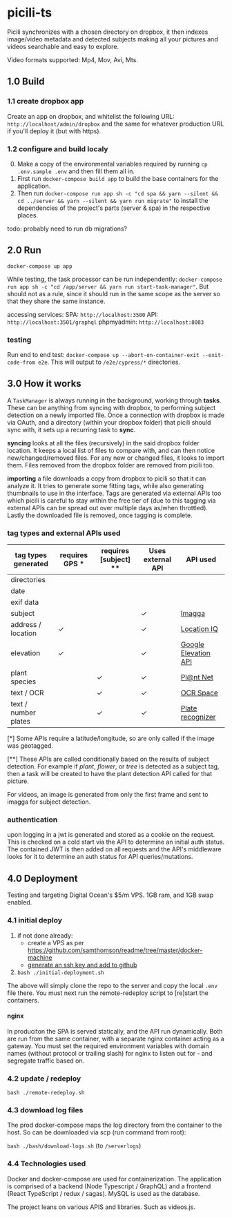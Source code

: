 # picili-ts

Picili synchronizes with a chosen directory on dropbox, it then indexes image/video metadata and detected subjects making all your pictures and videos searchable and easy to explore.

Video formats supported: Mp4, Mov, Avi, Mts.

## 1.0 Build

### 1.1 create dropbox app

Create an app on dropbox, and whitelist the following URL:
`http://localhost/admin/dropbox`
and the same for whatever production URL if you'll deploy it (but with https).

### 1.2 configure and build localy

0. Make a copy of the environmental variables required by running `cp .env.sample .env` and then fill them all in. 
1. First run `docker-compose build app` to build the base containers for the application.
2. Then run `docker-compose run app sh -c "cd spa && yarn --silent && cd ../server && yarn --silent && yarn run migrate"` to install the dependencies of the project's parts (server & spa) in the respective places.

todo: probably need to run db migrations?

## 2.0 Run

`docker-compose up app` 

While testing, the task processor can be run independently: `docker-compose run app sh -c "cd /app/server && yarn run start-task-manager"`. But should not as a rule, since it should run in the same scope as the server so that they share the same instance.

accessing services:
SPA: `http://localhost:3500`
API: `http://localhost:3501/graphql`
phpmyadmin: `http://localhost:8083`

### testing

Run end to end test: `docker-compose up --abort-on-container-exit --exit-code-from e2e`.
This will output to `/e2e/cypress/*` directories.

## 3.0 How it works

A `TaskManager` is always running in the background, working through **tasks**. These can be anything from syncing with dropbox, to performing subject detection on a newly imported file.
Once a connection with dropbox is made via OAuth, and a directory (within your dropbox folder) that picili should sync with, it sets up a recurring task to **sync**.

**syncing** looks at all the files (recursively) in the said dropbox folder location. It keeps a local list of files to compare with, and can then notice new/changed/removed files. For any new or changed files, it looks to import them. Files removed from the dropbox folder are removed from picili too.

**importing** a file downloads a copy from dropbox to picili so that it can analyze it. It tries to generate some fitting tags, while also generating thumbnails to use in the interface. Tags are generated via external APIs too which picili is careful to stay within the free tier of (due to this tagging via external APIs can be spread out over multiple days as/when throttled). Lastly the downloaded file is removed, once tagging is complete.

### tag types and external APIs used

|tag types generated |requires GPS *  |requires [subject] **  | Uses external API| API used|
--- | --- | --- | --- | ---
|directories|||||
|date|||||
|exif data|||||
|subject|||&check;|[Imagga](https://imagga.com/)|
|address / location| &check; ||&check;|[Location IQ](https://locationiq.com/)|
|elevation|&check;||&check;|[Google Elevation API](https://developers.google.com/maps/documentation/elevation/overview)|
|plant species||&check;|&check;|[Pl@nt Net](https://my.plantnet.org/)|
|text / OCR||&check;|&check;|[OCR Space](http://ocr.space/)|
|text / number plates||&check;|&check;|[Plate recognizer](https://platerecognizer.com/)|

[*] Some APIs require a latitude/longitude, so are only called if the image was geotagged.

[**] These APIs are called conditionally based on the results of subject detection. For example if *plant*, *flower*, or *tree* is detected as a subject tag, then a task will be created to have the plant detection API called for that picture.

For videos, an image is generated from only the first frame and sent to imagga for subject detection.

### authentication

upon logging in a jwt is generated and stored as a cookie on the request. This is checked on a cold start via the API to determine an initial auth status. The contained JWT is then added on all requests and the API's middleware looks for it to determine an auth status for API queries/mutations.

## 4.0 Deployment

Testing and targeting Digital Ocean's $5/m VPS. 1GB ram, and 1GB swap enabled.

### 4.1 initial deploy

1. if not done already:
	- create a VPS as per https://github.com/samthomson/readme/tree/master/docker-machine
	- [generate an ssh key and add to github](https://github.com/samthomson/readme/tree/master/docker-machine#optional)
2. `bash ./initial-deployment.sh`

The above will simply clone the repo to the server and copy the local `.env` file there.
You must next run the remote-redeploy script to [re]start the containers.

#### nginx

In produciton the SPA is served statically, and the API run dynamically. Both are run from the same container, with a separate nginx container acting as a gateway. You must set the required environment variables with domain names (without protocol or trailing slash) for nginx to listen out for - and segregate traffic based on.

### 4.2 update / redeploy

`bash ./remote-redeploy.sh`

### 4.3 download log files

The prod docker-compose maps the log directory from the container to the host. So can be downloaded via scp (run command from root):

`bash ./bash/download-logs.sh` (to `/serverlogs`)

### 4.4 Technologies used

Docker and docker-compose are used for containerization. The application is comprised of a backend (Node Typescript / GraphQL) and a frontend (React TypeScript / redux / sagas). MySQL is used as the database.

The project leans on various APIS and libraries. Such as videos.js.
